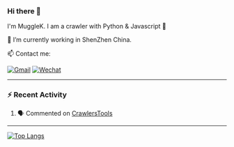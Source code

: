 ### Hi there 👋

I'm MuggleK. I am a crawler with Python & Javascript :raised_hands: 

🔭 I’m currently working in ShenZhen China.

📫 Contact me:

[![Gmail](https://img.shields.io/badge/Gmail-D14836?style=for-the-badge&logo=gmail&logoColor=white)](mailto:sml2h3@gmail.com)
[![Wechat](https://img.shields.io/badge/WeChat-07C160?style=for-the-badge&logo=wechat&logoColor=white)](mailto:sml2h3@gmail.com)

---

### :zap: Recent Activity

<!--START_SECTION:activity-->
1. 🗣 Commented on [CrawlersTools](https://github.com/MuggleK/CrawlersTools)
<!--END_SECTION:activity-->

---
[![Top Langs](https://github-readme-stats.vercel.app/api/top-langs/?username=MuggleK&layout=compact)](https://github.com/anuraghazra/github-readme-stats)
